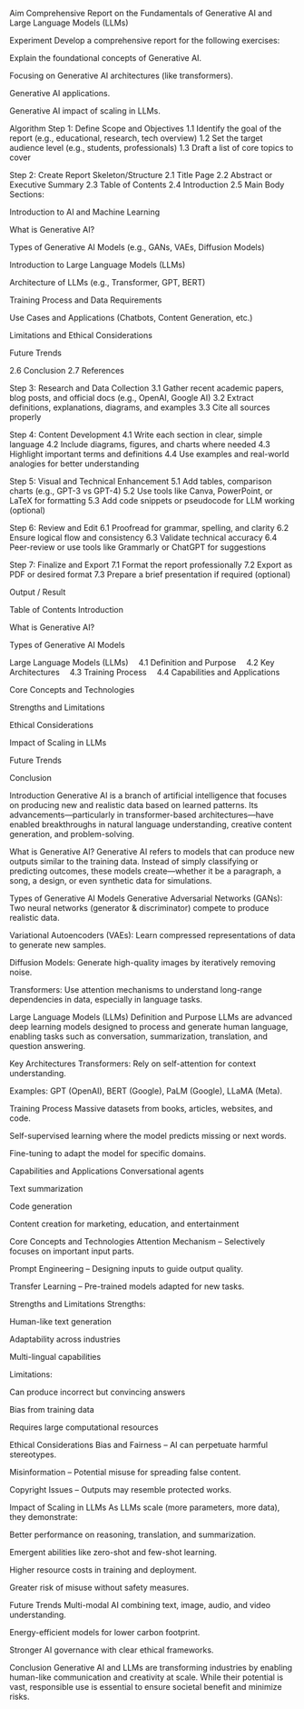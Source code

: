 Aim
Comprehensive Report on the Fundamentals of Generative AI and Large Language Models (LLMs)

Experiment
Develop a comprehensive report for the following exercises:

Explain the foundational concepts of Generative AI.

Focusing on Generative AI architectures (like transformers).

Generative AI applications.

Generative AI impact of scaling in LLMs.

Algorithm
Step 1: Define Scope and Objectives
1.1 Identify the goal of the report (e.g., educational, research, tech overview)
1.2 Set the target audience level (e.g., students, professionals)
1.3 Draft a list of core topics to cover

Step 2: Create Report Skeleton/Structure
2.1 Title Page
2.2 Abstract or Executive Summary
2.3 Table of Contents
2.4 Introduction
2.5 Main Body Sections:

Introduction to AI and Machine Learning

What is Generative AI?

Types of Generative AI Models (e.g., GANs, VAEs, Diffusion Models)

Introduction to Large Language Models (LLMs)

Architecture of LLMs (e.g., Transformer, GPT, BERT)

Training Process and Data Requirements

Use Cases and Applications (Chatbots, Content Generation, etc.)

Limitations and Ethical Considerations

Future Trends

2.6 Conclusion
2.7 References

Step 3: Research and Data Collection
3.1 Gather recent academic papers, blog posts, and official docs (e.g., OpenAI, Google AI)
3.2 Extract definitions, explanations, diagrams, and examples
3.3 Cite all sources properly

Step 4: Content Development
4.1 Write each section in clear, simple language
4.2 Include diagrams, figures, and charts where needed
4.3 Highlight important terms and definitions
4.4 Use examples and real-world analogies for better understanding

Step 5: Visual and Technical Enhancement
5.1 Add tables, comparison charts (e.g., GPT-3 vs GPT-4)
5.2 Use tools like Canva, PowerPoint, or LaTeX for formatting
5.3 Add code snippets or pseudocode for LLM working (optional)

Step 6: Review and Edit
6.1 Proofread for grammar, spelling, and clarity
6.2 Ensure logical flow and consistency
6.3 Validate technical accuracy
6.4 Peer-review or use tools like Grammarly or ChatGPT for suggestions

Step 7: Finalize and Export
7.1 Format the report professionally
7.2 Export as PDF or desired format
7.3 Prepare a brief presentation if required (optional)

Output / Result

Table of Contents
Introduction

What is Generative AI?

Types of Generative AI Models

Large Language Models (LLMs)
 4.1 Definition and Purpose
 4.2 Key Architectures
 4.3 Training Process
 4.4 Capabilities and Applications

Core Concepts and Technologies

Strengths and Limitations

Ethical Considerations

Impact of Scaling in LLMs

Future Trends

Conclusion

Introduction
Generative AI is a branch of artificial intelligence that focuses on producing new and realistic data based on learned patterns. Its advancements—particularly in transformer-based architectures—have enabled breakthroughs in natural language understanding, creative content generation, and problem-solving.

What is Generative AI?
Generative AI refers to models that can produce new outputs similar to the training data. Instead of simply classifying or predicting outcomes, these models create—whether it be a paragraph, a song, a design, or even synthetic data for simulations.

Types of Generative AI Models
Generative Adversarial Networks (GANs): Two neural networks (generator & discriminator) compete to produce realistic data.

Variational Autoencoders (VAEs): Learn compressed representations of data to generate new samples.

Diffusion Models: Generate high-quality images by iteratively removing noise.

Transformers: Use attention mechanisms to understand long-range dependencies in data, especially in language tasks.

Large Language Models (LLMs)
Definition and Purpose
LLMs are advanced deep learning models designed to process and generate human language, enabling tasks such as conversation, summarization, translation, and question answering.

Key Architectures
Transformers: Rely on self-attention for context understanding.

Examples: GPT (OpenAI), BERT (Google), PaLM (Google), LLaMA (Meta).

Training Process
Massive datasets from books, articles, websites, and code.

Self-supervised learning where the model predicts missing or next words.

Fine-tuning to adapt the model for specific domains.

Capabilities and Applications
Conversational agents

Text summarization

Code generation

Content creation for marketing, education, and entertainment

Core Concepts and Technologies
Attention Mechanism – Selectively focuses on important input parts.

Prompt Engineering – Designing inputs to guide output quality.

Transfer Learning – Pre-trained models adapted for new tasks.

Strengths and Limitations
Strengths:

Human-like text generation

Adaptability across industries

Multi-lingual capabilities

Limitations:

Can produce incorrect but convincing answers

Bias from training data

Requires large computational resources

Ethical Considerations
Bias and Fairness – AI can perpetuate harmful stereotypes.

Misinformation – Potential misuse for spreading false content.

Copyright Issues – Outputs may resemble protected works.

Impact of Scaling in LLMs
As LLMs scale (more parameters, more data), they demonstrate:

Better performance on reasoning, translation, and summarization.

Emergent abilities like zero-shot and few-shot learning.

Higher resource costs in training and deployment.

Greater risk of misuse without safety measures.

Future Trends
Multi-modal AI combining text, image, audio, and video understanding.

Energy-efficient models for lower carbon footprint.

Stronger AI governance with clear ethical frameworks.

Conclusion
Generative AI and LLMs are transforming industries by enabling human-like communication and creativity at scale. While their potential is vast, responsible use is essential to ensure societal benefit and minimize risks.
